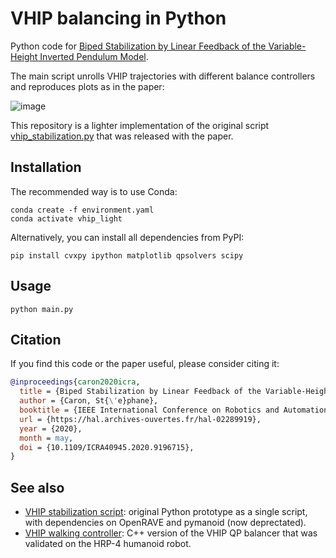 # VHIP balancing in Python

Python code for [Biped Stabilization by Linear Feedback of the Variable-Height Inverted Pendulum Model](https://arxiv.org/abs/1909.07732).

The main script unrolls VHIP trajectories with different balance controllers and reproduces plots as in the paper:

![image](https://github.com/stephane-caron/vhip_light/assets/1189580/8a12ac28-3402-4b7a-92ea-9e46e18849b3)

This repository is a lighter implementation of the original script [vhip\_stabilization.py](https://github.com/stephane-caron/pymanoid/blob/2cbce7441f377a18119837dfeee51662654c6ce7/examples/vhip_stabilization.py) that was released with the paper.

## Installation

The recommended way is to use Conda:

```console
conda create -f environment.yaml
conda activate vhip_light
```

Alternatively, you can install all dependencies from PyPI:

```console
pip install cvxpy ipython matplotlib qpsolvers scipy
```

## Usage

```console
python main.py
```

## Citation

If you find this code or the paper useful, please consider citing it:

```bibtex
@inproceedings{caron2020icra,
  title = {Biped Stabilization by Linear Feedback of the Variable-Height Inverted Pendulum Model},
  author = {Caron, St{\'e}phane},
  booktitle = {IEEE International Conference on Robotics and Automation},
  url = {https://hal.archives-ouvertes.fr/hal-02289919},
  year = {2020},
  month = may,
  doi = {10.1109/ICRA40945.2020.9196715},
}
```

## See also

- [VHIP stabilization script](https://github.com/stephane-caron/pymanoid/blob/2cbce7441f377a18119837dfeee51662654c6ce7/examples/vhip_stabilization.py): original Python prototype as a single script, with dependencies on OpenRAVE and pymanoid (now deprectated).
- [VHIP walking controller](https://github.com/stephane-caron/vhip_walking_controller): C++ version of the VHIP QP balancer that was validated on the HRP-4 humanoid robot.
